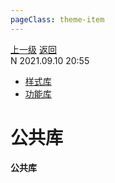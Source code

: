 ```yaml
---
pageClass: theme-item
---
```

<div class="extend-header">
    <div class="info">
        <div class="record">
            <a class="back" href="./">上一级</a>
            <a class="back" href="./">返回</a>
        </div>        
        <div class="mini">
            <span>N 2021.09.10 20:55</span>
        </div>
    </div>
    <div class="content"><div class="custom-block children"><ul><li><a href="/frontend/layerBusiness/systemBusiness/libraryPublic/style">样式库</a></li><li><a href="/frontend/layerBusiness/systemBusiness/libraryPublic/function/">功能库</a></li></ul></div></div>
</div>
<div class="content-header">
<h1>公共库</h1><strong>公共库</strong>
</div>
<div class="static-content">


</div>